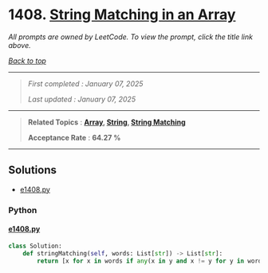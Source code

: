 # 1408. [String Matching in an Array](<https://leetcode.com/problems/string-matching-in-an-array>)

*All prompts are owned by LeetCode. To view the prompt, click the title link above.*

*[Back to top](<../README.md>)*

------

> *First completed : January 07, 2025*
>
> *Last updated : January 07, 2025*

------

> **Related Topics** : **[Array](<by_topic/Array.md>), [String](<by_topic/String.md>), [String Matching](<by_topic/String Matching.md>)**
>
> **Acceptance Rate** : **64.27 %**

------

## Solutions

- [e1408.py](<../my-submissions/e1408.py>)
### Python
#### [e1408.py](<../my-submissions/e1408.py>)
```Python
class Solution:
    def stringMatching(self, words: List[str]) -> List[str]:
        return [x for x in words if any(x in y and x != y for y in words)]

```

